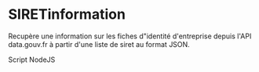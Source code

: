 # SIRETinformation
Recupère une information sur les fiches d"identité d'entreprise depuis l'API data.gouv.fr à partir d'une liste de siret au format JSON.

Script NodeJS
